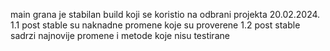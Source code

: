 main grana je stabilan build koji se koristio na odbrani projekta 20.02.2024.
1.1 post stable su naknadne promene koje su proverene
1.2 post stable sadrzi najnovije promene i metode koje nisu testirane

